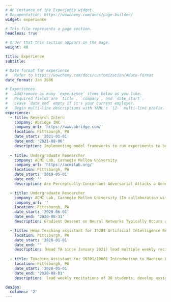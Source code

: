 ```yaml
---
# An instance of the Experience widget.
# Documentation: https://wowchemy.com/docs/page-builder/
widget: experience

# This file represents a page section.
headless: true

# Order that this section appears on the page.
weight: 40

title: Experience
subtitle:

# Date format for experience
#   Refer to https://wowchemy.com/docs/customization/#date-format
date_format: Jan 2006

# Experiences.
#   Add/remove as many `experience` items below as you like.
#   Required fields are `title`, `company`, and `date_start`.
#   Leave `date_end` empty if it's your current employer.
#   Begin multi-line descriptions with YAML's `|2-` multi-line prefix.
experience:
  - title: Research Intern
    company: Abridge INC
    company_url: 'https://www.abridge.com/'
    location: Pittsburgh, PA
    date_start: '2021-01-01'
    date_end: '2021-08-06'
    description: Implementing model frameworks to run experiments to boost symptom classification performance based on doctor patient transcripts
  
  - title: Undergraduate Researcher
    company: ACMI Lab, Carnegie Mellon University
    company_url: 'https://acmilab.org/'
    location: Pittsburgh, PA
    date_start: '2019-05-01'
    date_end: ''
    description: Are Perceptually-Concordant Adversarial Attacks a General Property of Robust Classifiers? NeurIPS 2019 Poster Presenter (paper accepted at Science Meets Engineering of Deep Learning Workshop).Investigated targeted adversarial attacks against a robust classifier trained under randomized smoothing. Our research suggests perceptually-aligned gradients may be a general property of robust classifiers (not just adversarially trained classifiers). Currently investigating the effect of learning rate on generalization ability of models trained via stochastic gradient descent and full-batch gradient descent

  - title: Undergraduate Researcher
    company: ACMI Lab, Carnegie Mellon University (In collaboration with Locus and SAGE Lab)
    company_url: ''
    location: Pittsburgh, PA
    date_start: '2020-06-01'
    date_end: '2020-08-31'
    description: Gradient Descent on Neural Networks Typically Occurs at the Edge of Stability. Published as a conference paper at ICLR 2021; Accepted for Poster Presentation at NeurIPS OPT2020 Workshop. Empirically demonstrated that full-batch gradient descent on neural network training objectives typically operates in a regime we call the Edge of Stability. Since the behavior of the train loss Hessian is inconsistent with several widespread presumptions in the field of optimization, our findings raise questions as to whether these presumptions are relevant to neural network training.

  - title: Head Teaching assistant for 15281 Artificial Intelligence Representation & Problem Solving
    location: Pittsburgh, PA
    date_start: '2020-01-01'
    date_end: ''
    description: (Head TA since January 2021) lead multiple weekly recitations of 30 students; develop assignments, recitations, and course notes; hold weekly office hours.
 
  - title: Teaching Assistant for 10301/10601 Introduction to Machine Learning (Undergraduate and Gradua    te Level)
    location: Pittsburgh, PA
    date_start: '2020-05-01'
    date_end: '2020-08-01'
    description:  lead weekly recitations of 30 students; develop assignments and recitations; hold weekly     office hours

design:
  columns: '2'
---
```

